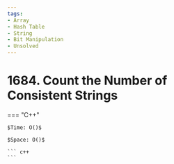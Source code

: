 ```yaml
---
tags:
- Array
- Hash Table
- String
- Bit Manipulation
- Unsolved
---
```



# 1684. Count the Number of Consistent Strings

=== "C++"

    $Time: O()$

    $Space: O()$

    ``` c++
    ```